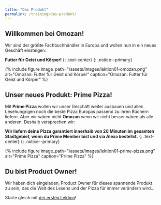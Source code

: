 ```yaml
---
title: "Das Produkt"
permalink: /training/das-produkt/
---
```


## Willkommen bei Omozan!

Wir sind der größte Fachbuchhändler in Europa und wollen nun in ein neues Geschäft einsteigen:

**Futter für Geist und Körper!**
{: .text-center}
{: .notice--primary}

{% include figure image_path="/assets/images/lektion01-omozan.png" alt="Omozan: Futter für Geist und Körper" caption="Omozan: Futter für Geist und Körper" %}

## Unser neues Produkt: Prime Pizza!

Mit **Prime Pizza** wollen wir unser Geschäft weiter ausbauen und allen Lesehungrigen noch die beste Pizza Europas passend zu ihren Büchern liefern.
Aber wir wären nicht **Omozan** wenn wir nicht besser wären als alle anderen.
Deshalb versprechen wir:

**Wir liefern deine Pizza garantiert innerhalb von 20 Minuten im gesamten Stadtgebiet, wenn du Prime Member bist und via Alexa bestellst.**
{: .text-center}
{: .notice--primary}

{% include figure image_path="/assets/images/lektion01-prime-pizza.png" alt="Prime Pizza" caption="Prime Pizza" %}

## Du bist Product Owner!

Wir haben dich eingeladen, Product Owner für dieses spannende Produkt zu sein, das die Welt des Lesens und der Pizza für immer verändern wird…

Starte gleich mit [der ersten Lektion][1]!

[1]:	https://www.oncampus.de/course/weiterbildung/moocs/apomooc?chapter=2&selected_week=5